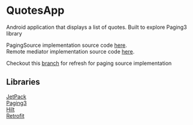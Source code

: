 # QuotesApp
Android application that displays a list of quotes. Built to explore Paging3 library

PagingSource implementation source code [here](https://github.com/alinbabu2010/QuotesApp/releases/tag/WithApiOnly).  
Remote mediator implementation source code [here](https://github.com/alinbabu2010/QuotesApp/releases/tag/withOfflineSupport).

Checkout this [branch](https://github.com/alinbabu2010/QuotesApp/tree/feature/refresh_apiOnly) for refresh for paging source implementation

## Libraries
[JetPack](https://developer.android.com/jetpack/getting-started)  
[Paging3](https://developer.android.com/jetpack/androidx/releases/paging)  
[Hilt](https://developer.android.com/jetpack/androidx/releases/hilt)  
[Retrofit](https://square.github.io/retrofit/)  
